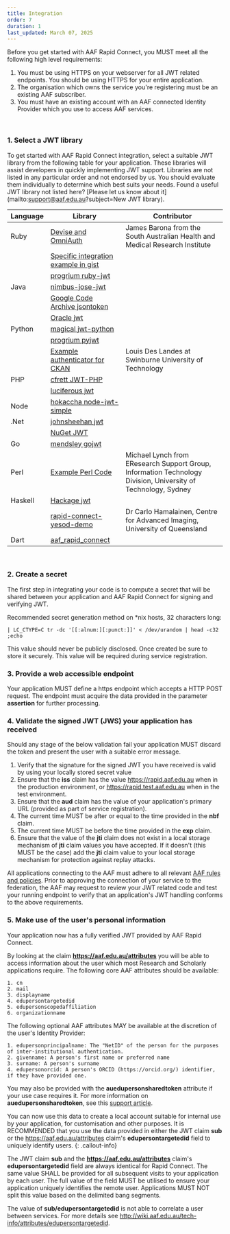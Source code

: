 ```yaml
---
title: Integration
order: 7
duration: 1
last_updated: March 07, 2025
---
```


Before you get started with AAF Rapid Connect, you MUST meet all the following high level requirements:

1. You must be using HTTPS on your webserver for all JWT related endpoints. You should be using HTTPS for your entire 
   application.
2. The organisation which owns the service you're registering must be an existing AAF subscriber.
3. You must have an existing account with an AAF connected Identity Provider which you use to access AAF services.

<br>

### 1. Select a JWT library

To get started with AAF Rapid Connect integration, select a suitable JWT library from the following table for your
application. These libraries will assist developers in quickly implementing JWT support. Libraries are not listed in
any particular order and not endorsed by us. You should evaluate them individually to determine which best suits
your needs. Found a useful JWT library not listed here? [Please let us know about it](mailto:support@aaf.edu.au?subject=New JWT library).

<table class="table">
   <thead>
      <tr>
         <th>Language</th>
         <th>Library</th>
         <th>Contributor</th>
      </tr>
   </thead>
   <tbody>
      <tr class="table-active">
         <td>Ruby</td>
         <td><a href="https://github.com/jbarona/omniauth-jwt/tree/flexible-options">Devise and OmniAuth</a></td>
         <td>James Barona from the South Australian Health and Medical Research Institute</td>
      </tr>
      <tr class="table-active">
         <td></td>
         <td><a href="https://gist.github.com/jbarona/7574703">Specific integration example in gist</a></td>
         <td></td>
      </tr>
      <tr class="table-active">
         <td></td>
         <td><a href="https://github.com/progrium/ruby-jwt">progrium ruby-jwt</a></td>
         <td></td>
      </tr>
      <tr>
         <td>Java</td>
         <td><a href="https://bitbucket.org/nimbusds/nimbus-jose-jwt/wiki/Home">nimbus-jose-jwt</a></td>
         <td></td>
      </tr>
      <tr>
         <td></td>
         <td><a href="https://code.google.com/p/jsontoken">Google Code Archive jsontoken</a></td>
         <td></td>
      </tr>
      <tr>
         <td></td>
         <td><a href="http://docs.oracle.com/cd/E23943_01/security.1111/e10037/jwt.htm#CIHFBCBG">Oracle jwt</a></td>
         <td></td>
      </tr>
      <tr class="table-active">
         <td>Python</td>
         <td><a href="https://github.com/magical/jwt-python">magical jwt-python</a></td>
         <td></td>
      </tr>
      <tr class="table-active">
         <td></td>
         <td><a href="https://github.com/progrium/pyjwt">progrium pyjwt</a></td>
         <td></td>
      </tr>
      <tr class="table-active">
         <td></td>
         <td><a href="https://pypi.python.org/pypi/ckanext-aaf?">Example authenticator for CKAN</a></td>
         <td>Louis Des Landes at Swinburne University of Technology</td>
      </tr>
      <tr>
         <td>PHP</td>
         <td><a href="https://github.com/cfrett/JWT-PHP">cfrett JWT-PHP</a></td>
         <td></td>
      </tr>
      <tr>
         <td></td>
         <td><a href="https://github.com/luciferous/jwt">luciferous jwt</a></td>
         <td></td>
      </tr>
      <tr class="table-active">
         <td>Node</td>
         <td><a href="https://github.com/hokaccha/node-jwt-simple">hokaccha node-jwt-simple</a></td>
         <td></td>
      </tr>
      <tr>
         <td>.Net</td>
         <td><a href="https://github.com/johnsheehan/jwt">johnsheehan jwt</a></td>
         <td></td>
      </tr>
      <tr>
         <td></td>
         <td><a href="https://nuget.org/packages/JWT">NuGet JWT</a></td>
         <td></td>
      </tr>
      <tr class="table-active">
         <td>Go</td>
         <td><a href="https://github.com/mendsley/gojwt">mendsley gojwt</a></td>
         <td></td>
      </tr>
      <tr>
         <td>Perl</td>
         <td><a href="https://github.com/spikelynch/Osiris/blob/master/Osiris/lib/Osiris/AAF.pm">Example Perl Code</a></td>
         <td>Michael Lynch from EResearch Support Group, Information Technology Division, University of Technology, Sydney</td>
      </tr>
      <tr class="table-active">
         <td>Haskell</td>
         <td><a href="https://hackage.haskell.org/package/jwt">Hackage jwt</a></td>
         <td></td>
      </tr>
      <tr class="table-active">
         <td></td>
         <td><a href="https://github.com/carlohamalainen/rapid-connect-yesod-demo">rapid-connect-yesod-demo</a></td>
         <td>Dr Carlo Hamalainen, Centre for Advanced Imaging, University of Queensland</td>
      </tr>
      <tr>
         <td>Dart</td>
         <td><a href="https://pub.dev/packages/aaf_rapid_connect">aaf_rapid_connect</a></td>
      </tr>
   </tbody>
</table>

<br>

### 2. Create a secret

The first step in integrating your code is to compute a secret that will be shared between your application and AAF Rapid Connect for signing and verifying JWT.

Recommended secret generation method on *nix hosts, 32 characters long:

`| LC_CTYPE=C tr -dc '[[:alnum:][:punct:]]' < /dev/urandom | head -c32 ;echo`

This value should never be publicly disclosed. Once created be sure to store it securely. This value will be required during service registration.

### 3. Provide a web accessible endpoint

Your application MUST define a https endpoint which accepts a HTTP POST request. The endpoint must acquire the data provided in the parameter **assertion** for further processing.

### 4. Validate the signed JWT (JWS) your application has received

Should any stage of the below validation fail your application MUST discard the token and present the user with a suitable error message.

1. Verify that the signature for the signed JWT you have received is valid by using your locally stored secret value
2. Ensure that the **iss** claim has the value https://rapid.aaf.edu.au when in the production environment, or
   https://rapid.test.aaf.edu.au when in the test environment.
3. Ensure that the **aud** claim has the value of your application's primary URL (provided as part of service
   registration).
4. The current time MUST be after or equal to the time provided in the **nbf** claim.
5. The current time MUST be before the time provided in the **exp** claim.
6. Ensure that the value of the **jti** claim does not exist in a local storage mechanism of **jti** claim values you
   have accepted. If it doesn't (this MUST be the case) add the **jti** claim value to your local storage mechanism for
   protection against replay attacks.

All applications connecting to the AAF must adhere to all relevant [AAF rules and policies](https://aaf.edu.au/support/resources/). Prior to approving the connection of your service to the federation, the AAF may request to review your JWT related code and test your running endpoint to verify that an application's JWT handling conforms to the above requirements.

### 5. Make use of the user's personal information

Your application now has a fully verified JWT provided by AAF Rapid Connect.

By looking at the claim **https://aaf.edu.au/attributes** you will be able to access information about the user
which most Research and Scholarly applications require. The following core AAF attributes should be available:

    1. cn
    2. mail
    3. displayname
    4. edupersontargetedid
    5. edupersonscopedaffiliation
    6. organizationname

The following optional AAF attributes MAY be available at the discretion of the user's Identity Provider:

    1. edupersonprincipalname: The "NetID" of the person for the purposes of inter-institutional authentication.
    2. givenname: A person's first name or preferred name
    3. surname: A person's surname
    4. edupersonorcid: A person's ORCID (https://orcid.org/) identifier, if they have provided one.

You may also be provided with the **auedupersonsharedtoken** attribute if your use case requires it. For more information on **auedupersonsharedtoken**, see this [support article](https://support.aaf.edu.au/support/solutions/articles/19000035966-why-is-auedupersonsharedtoken-no-longer-available-).

You can now use this data to create a local account suitable for internal use by your application, for customisation
and other purposes. It is RECOMMENDED that you use the data provided in either the JWT claim **sub** or the
https://aaf.edu.au/attributes claim's **edupersontargetedid** field to uniquely identify users.
{: .callout-info}

The JWT claim **sub** and the **https://aaf.edu.au/attributes** claim's **edupersontargetedid** field are always identical for Rapid Connect. The same value SHALL be provided for all subsequent visits to your application by each user. The full value of the field MUST be utilised to ensure your application uniquely identifies the remote user. Applications MUST NOT split this value based on the delimited bang segments.

The value of **sub/edupersontargetedid** is not able to correlate a user between services. For more details see
http://wiki.aaf.edu.au/tech-info/attributes/edupersontargetedid.